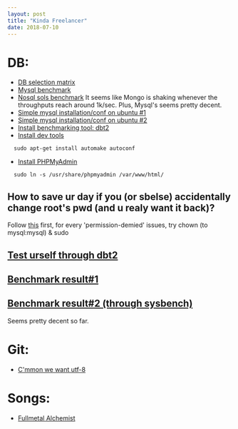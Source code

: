 ```yaml
---
layout: post
title: "Kinda Freelancer"
date: 2018-07-10
---
```

# DB:
- [DB selection matrix](https://www.mongodb.com/blog/post/introducing-database-selection-matrix)
- [Mysql benchmark](https://www.mysql.com/why-mysql/benchmarks/mysql-cluster/)
- [Nosql sols benchmark](https://jaxenter.com/evaluating-nosql-performance-which-database-is-right-for-your-data-107481.html)
It seems like Mongo is shaking whenever the throughputs reach around 1k/sec. Plus, Mysql's seems pretty decent.
- [Simple mysql installation/conf on ubuntu #1](https://support.rackspace.com/how-to/installing-mysql-server-on-ubuntu/)
- [Simple mysql installation/conf on ubuntu #2](https://support.rackspace.com/how-to/configuring-mysql-server-on-ubuntu/)
- [Install benchmarking tool: dbt2](https://dev.mysql.com/downloads/benchmarks.html)
- [Install dev tools](https://stackoverflow.com/a/7475296/9326078)
```
  sudo apt-get install automake autoconf
```
- [Install PHPMyAdmin](https://freedif.org/phpmyadmin-administrate-your-mysql-database-through-a-web-interface)
```
  sudo ln -s /usr/share/phpmyadmin /var/www/html/
```
## How to save ur day if you (or sbelse) accidentally change root's pwd (and u realy want it back)?
Follow [this](https://dev.mysql.com/doc/refman/8.0/en/resetting-permissions.html) first, for every 'permission-demied' issues, try chown (to mysql:mysql) & sudo
## [Test urself through dbt2](http://mikaelronstrom.blogspot.com/2011/10/automated-benchmark-tool-for-dbt2.html)
## [Benchmark result#1](https://dbadojo.com/2007/09/01/mysql-dbt2-benchmark-on-ec2-part-1/)
## [Benchmark result#2 (through sysbench)](https://www.jamescoyle.net/how-to/1131-benchmark-mysql-server-performance-with-sysbench)
Seems pretty decent so far.

# Git:
- [C'mmon we want utf-8](https://stackoverflow.com/a/22828826/9326078)

# Songs:
- [Fullmetal Alchemist](https://www.youtube.com/watch?v=VWfbtZoOVCU)
